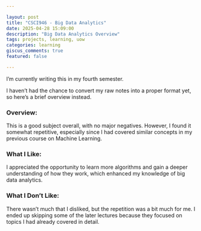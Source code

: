 ```yaml
---

layout: post  
title: "CSCI946 - Big Data Analytics"  
date: 2025-04-28 15:09:00  
description: "Big Data Analytics Overview"  
tags: projects, learning, uow  
categories: learning  
giscus_comments: true  
featured: false  

---
```


I’m currently writing this in my fourth semester.

I haven’t had the chance to convert my raw notes into a proper format yet, so here’s a brief overview instead.

### Overview:

This is a good subject overall, with no major negatives. However, I found it somewhat repetitive, especially since I had covered similar concepts in my previous course on Machine Learning.

### What I Like:

I appreciated the opportunity to learn more algorithms and gain a deeper understanding of how they work, which enhanced my knowledge of big data analytics.

### What I Don’t Like:

There wasn’t much that I disliked, but the repetition was a bit much for me. I ended up skipping some of the later lectures because they focused on topics I had already covered in detail.

